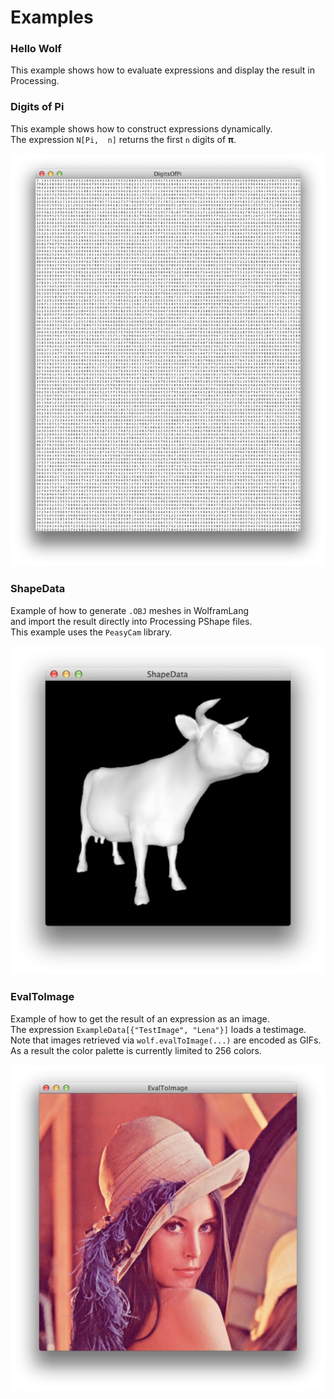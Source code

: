 Examples
========

### Hello Wolf ###

This example shows how to evaluate expressions and display the result in Processing.


### Digits of Pi ###

This example shows how to construct expressions dynamically.  
The expression `N[Pi,  n]` returns the first `n` digits of **π**.

![DigitsOfPi.jpg](DigitsOfPi.jpg)


### ShapeData ###

Example of how to generate `.OBJ` meshes in WolframLang   
and import the result directly into Processing PShape files.  
This example uses the `PeasyCam` library.

![ShapeData.jpg](ShapeData.jpg)


### EvalToImage ###

Example of how to get the result of an expression as an image.  
The expression `ExampleData[{"TestImage", "Lena"}]` loads a testimage.  
Note that images retrieved via `wolf.evalToImage(...)` are encoded as GIFs.  
As a result the color palette is currently limited to 256 colors.

![EvalToImage.jpg](EvalToImage.jpg)
 
